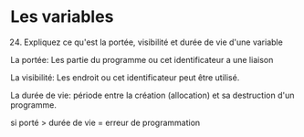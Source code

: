 Les variables
=============

24. Expliquez ce qu'est la portée, visibilité et durée de vie d'une variable

La portée: Les partie du programme ou cet identificateur a une liaison

La visibilité: Les endroit ou cet identificateur peut être utilisé.

La durée de vie: période entre la création (allocation) et sa destruction d'un programme.

si porté > durée de vie = erreur de programmation
